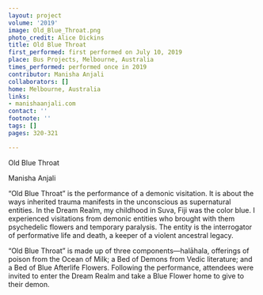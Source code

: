 ```yaml
---
layout: project
volume: '2019'
image: Old_Blue_Throat.png
photo_credit: Alice Dickins
title: Old Blue Throat
first_performed: first performed on July 10, 2019
place: Bus Projects, Melbourne, Australia
times_performed: performed once in 2019
contributor: Manisha Anjali
collaborators: []
home: Melbourne, Australia
links:
- manishaanjali.com
contact: ''
footnote: ''
tags: []
pages: 320-321

---
```


Old Blue Throat

Manisha Anjali

“Old Blue Throat” is the performance of a demonic visitation. It is about the ways inherited trauma manifests in the unconscious as supernatural entities. In the Dream Realm, my childhood in Suva, Fiji was the color blue. I experienced visitations from demonic entities who brought with them psychedelic flowers and temporary paralysis. The entity is the interrogator of performative life and death, a keeper of a violent ancestral legacy.

“Old Blue Throat” is made up of three components—halāhala, offerings of poison from the Ocean of Milk; a Bed of Demons from Vedic literature; and a Bed of Blue Afterlife Flowers. Following the performance, attendees were invited to enter the Dream Realm and take a Blue Flower home to give to their demon.

